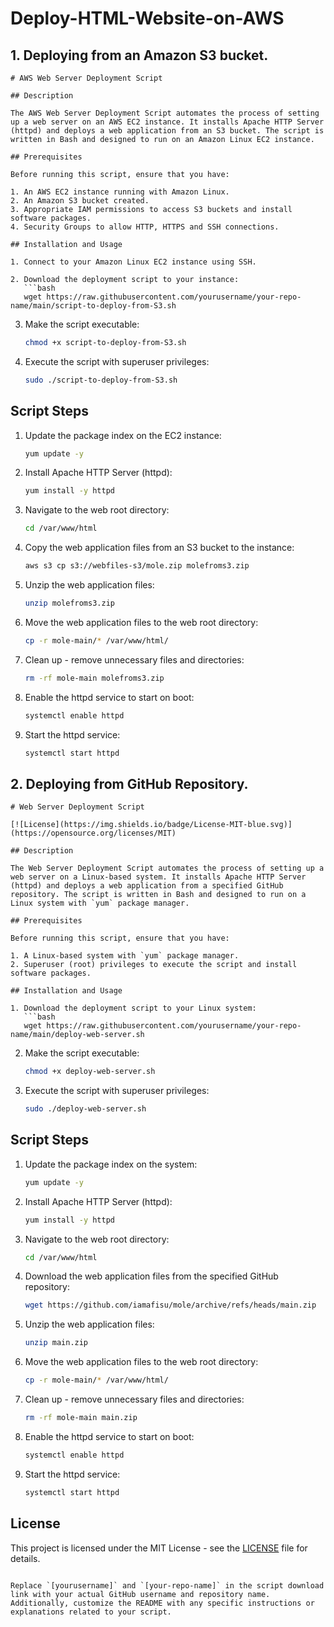 # Deploy-HTML-Website-on-AWS

## 1. Deploying from an Amazon S3 bucket.

```
# AWS Web Server Deployment Script

## Description

The AWS Web Server Deployment Script automates the process of setting up a web server on an AWS EC2 instance. It installs Apache HTTP Server (httpd) and deploys a web application from an S3 bucket. The script is written in Bash and designed to run on an Amazon Linux EC2 instance.

## Prerequisites

Before running this script, ensure that you have:

1. An AWS EC2 instance running with Amazon Linux.
2. An Amazon S3 bucket created.
3. Appropriate IAM permissions to access S3 buckets and install software packages.
4. Security Groups to allow HTTP, HTTPS and SSH connections.

## Installation and Usage

1. Connect to your Amazon Linux EC2 instance using SSH.

2. Download the deployment script to your instance:
   ```bash
   wget https://raw.githubusercontent.com/yourusername/your-repo-name/main/script-to-deploy-from-S3.sh
   ```

3. Make the script executable:
   ```bash
   chmod +x script-to-deploy-from-S3.sh
   ```

4. Execute the script with superuser privileges:
   ```bash
   sudo ./script-to-deploy-from-S3.sh
   ```

## Script Steps

1. Update the package index on the EC2 instance:
   ```bash
   yum update -y
   ```

2. Install Apache HTTP Server (httpd):
   ```bash
   yum install -y httpd
   ```

3. Navigate to the web root directory:
   ```bash
   cd /var/www/html
   ```

4. Copy the web application files from an S3 bucket to the instance:
   ```bash
   aws s3 cp s3://webfiles-s3/mole.zip molefroms3.zip
   ```

5. Unzip the web application files:
   ```bash
   unzip molefroms3.zip
   ```

6. Move the web application files to the web root directory:
   ```bash
   cp -r mole-main/* /var/www/html/
   ```

7. Clean up - remove unnecessary files and directories:
   ```bash
   rm -rf mole-main molefroms3.zip
   ```

8. Enable the httpd service to start on boot:
   ```bash
   systemctl enable httpd
   ```

9. Start the httpd service:
   ```bash
   systemctl start httpd
   ```




## 2. Deploying from GitHub Repository.

```
# Web Server Deployment Script

[![License](https://img.shields.io/badge/License-MIT-blue.svg)](https://opensource.org/licenses/MIT)

## Description

The Web Server Deployment Script automates the process of setting up a web server on a Linux-based system. It installs Apache HTTP Server (httpd) and deploys a web application from a specified GitHub repository. The script is written in Bash and designed to run on a Linux system with `yum` package manager.

## Prerequisites

Before running this script, ensure that you have:

1. A Linux-based system with `yum` package manager.
2. Superuser (root) privileges to execute the script and install software packages.

## Installation and Usage

1. Download the deployment script to your Linux system:
   ```bash
   wget https://raw.githubusercontent.com/yourusername/your-repo-name/main/deploy-web-server.sh
   ```

2. Make the script executable:
   ```bash
   chmod +x deploy-web-server.sh
   ```

3. Execute the script with superuser privileges:
   ```bash
   sudo ./deploy-web-server.sh
   ```

## Script Steps

1. Update the package index on the system:
   ```bash
   yum update -y
   ```

2. Install Apache HTTP Server (httpd):
   ```bash
   yum install -y httpd
   ```

3. Navigate to the web root directory:
   ```bash
   cd /var/www/html
   ```

4. Download the web application files from the specified GitHub repository:
   ```bash
   wget https://github.com/iamafisu/mole/archive/refs/heads/main.zip
   ```

5. Unzip the web application files:
   ```bash
   unzip main.zip
   ```

6. Move the web application files to the web root directory:
   ```bash
   cp -r mole-main/* /var/www/html/
   ```

7. Clean up - remove unnecessary files and directories:
   ```bash
   rm -rf mole-main main.zip
   ```

8. Enable the httpd service to start on boot:
   ```bash
   systemctl enable httpd
   ```

9. Start the httpd service:
   ```bash
   systemctl start httpd
   ```

## License

This project is licensed under the MIT License - see the [LICENSE](LICENSE) file for details.
```

Replace `[yourusername]` and `[your-repo-name]` in the script download link with your actual GitHub username and repository name. Additionally, customize the README with any specific instructions or explanations related to your script.
